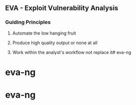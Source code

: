 ## EVA - Exploit Vulnerability Analysis 

### Guiding Principles

1. Automate the low hanging fruit


2. Produce high quality output or none at all


3. Work within the analyst's workflow not replace it# eva-ng
# eva-ng
# eva-ng
